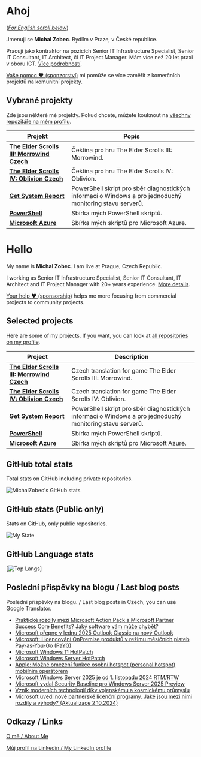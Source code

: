 # Ahoj

<a name="documenttitle"></a>

([*For English scroll below*](#english "For English scroll below"))

Jmenuji se **Michal Zobec**. Bydlím v Praze, v České republice.

Pracuji jako kontraktor na pozicích Senior IT Infrastructure Specialist, Senior IT Consultant, IT Architect, či IT Project Manager. Mám více než 20 let praxi v oboru ICT. [Více podrobností](MichalZobec-About.md).

[Vaše pomoc :heart: (sponzorství)](https://www.patreon.com/michalzobec) mi pomůže se více zaměřit z komerčních projektů na komunitní projekty.

## Vybrané projekty

Zde jsou některé mé projekty. Pokud chcete, můžete kouknout na [všechny repozitáře na mém profilu](https://github.com/michalzobec?tab=repositories).

| Projekt | Popis |
| --- | --- |
| **[The Elder Scrolls III: Morrowind Czech](https://github.com/michalzobec/TES3-Morrowind-cesky)** | Čeština pro hru The Elder Scrolls III: Morrowind. |
| **[The Elder Scrolls IV: Oblivion Czech](https://github.com/michalzobec/TES4-Oblivion-cesky)** | Čeština pro hru The Elder Scrolls IV: Oblivion. |
| **[Get System Report](https://github.com/michalzobec/Get-SystemReport)** | PowerShell skript pro sběr diagnostických informací o Windows a pro jednoduchý monitoring stavu serverů. |
| **[PowerShell](https://github.com/michalzobec/PowerShell)** | Sbírka mých PowerShell skriptů. |
| **[Microsoft Azure](https://github.com/michalzobec/microsoft-azure)** | Sbírka mých skriptů pro Microsoft Azure. |

<a name="english"></a>

# Hello

My name is **Michal Zobec**. I am live at Prague, Czech Republic.

I working as Senior IT Infrastructure Specialist, Senior IT Consultant, IT Architect and IT Project Manager with 20+ years experience. [More details](MichalZobec-About.md#english).

[Your help :heart: (sponsorship)](https://www.patreon.com/michalzobec) helps me more focusing from commercial projects to community projects.

## Selected projects

Here are some of my projects. If you want, you can look at [all repositories on my profile](https://github.com/michalzobec?tab=repositories).

| Project | Description |
| --- | --- |
| **[The Elder Scrolls III: Morrowind Czech](https://github.com/michalzobec/TES3-Morrowind-cesky)** | Czech translation for game The Elder Scrolls III: Morrowind. |
| **[The Elder Scrolls IV: Oblivion Czech](https://github.com/michalzobec/TES4-Oblivion-cesky)** | Czech translation for game The Elder Scrolls IV: Oblivion. |
| **[Get System Report](https://github.com/michalzobec/Get-SystemReport)** | PowerShell skript pro sběr diagnostických informací o Windows a pro jednoduchý monitoring stavu serverů. |
| **[PowerShell](https://github.com/michalzobec/PowerShell)** | Sbírka mých PowerShell skriptů. |
| **[Microsoft Azure](https://github.com/michalzobec/microsoft-azure)** | Sbírka mých skriptů pro Microsoft Azure. |

## GitHub total stats

Total stats on GitHub including private repositories.

![MichalZobec's GitHub stats](https://github-readme-stats.vercel.app/api?username=michalzobec&count_private=true&show_icons=true)


## GitHub stats (Public only)

Stats on GitHub, only public repositories.

![My State](https://github-readme-stats.vercel.app/api?username=michalzobec&show_icons=true)

## GitHub Language stats

[![Top Langs](https://github-readme-stats.vercel.app/api/top-langs/?username=michalzobec&langs_count=10&layout=compact)]

## Poslední příspěvky na blogu / Last blog posts

Poslední příspěvky na blogu. / Last blog posts in Czech, you can use Google Translator.

<!-- BLOG-POST-LIST:START -->
- [Praktické rozdíly mezi Microsoft Action Pack a Microsoft Partner Success Core Benefits? Jaký software vám může chybět?](https://www.michalzobec.cz/prakticke-rozdily-mezi-microsoft-action-pack-a-microsoft-partner-success-core-benefits-jaky-software-vam-muze-chybet-9617)
- [Microsoft přepne v lednu 2025 Outlook Classic na nový Outlook](https://www.michalzobec.cz/microsoft-prepne-v-lednu-2025-outlook-classic-na-novy-outlook-9615)
- [Microsoft: Licencování OnPremise produktů v režimu měsíčních plateb Pay-as-You-Go &lpar;PaYG&rpar;](https://www.michalzobec.cz/microsoft-licencovani-onpremise-produktu-v-rezimu-mesicnich-plateb-pay-as-you-go-payg-9593)
- [Microsoft Windows 11 HotPatch](https://www.michalzobec.cz/microsoft-windows-11-hotpatch-9597)
- [Microsoft Windows Server HotPatch](https://www.michalzobec.cz/microsoft-windows-server-hotpatch-9592)
- [Apple: Možné omezení funkce osobní hotspot &lpar;personal hotspot&rpar; mobilním operátorem](https://www.michalzobec.cz/apple-mozne-omezeni-funkce-osobni-hotspot-personal-hotspot-mobilnim-operatorem-9583)
- [Microsoft Windows Server 2025 je od 1. listopadu 2024 RTM/RTW](https://www.michalzobec.cz/microsoft-windows-server-2025-je-od-1-listopadu-2024-rtm-rtw-9578)
- [Microsoft vydal Security Baseline pro Windows Server 2025 Preview](https://www.michalzobec.cz/microsoft-vydal-security-baseline-pro-windows-server-2025-preview-9574)
- [Vznik moderních technologií díky vojenskému a kosmickému průmyslu](https://www.michalzobec.cz/vznik-modernich-technologii-diky-vojenskemu-a-kosmickemu-prumyslu-9567)
- [Microsoft uvedl nové partnerské licenční programy. Jaké jsou mezi nimi rozdíly a výhody? &lpar;Aktualizace 2.10.2024&rpar;](https://www.michalzobec.cz/microsoft-uvedl-nove-partnerske-licencni-programy-jake-jsou-mezi-nimi-rozdily-a-vyhody-9554)
<!-- BLOG-POST-LIST:END -->

## Odkazy / Links

[O mě / About Me](https://zob.ec/mylinktree)

[Můj profil na Linkedin / My LinkedIn profile](https://zob.ec/mylinkedin)
